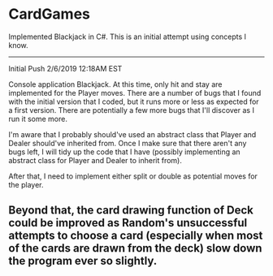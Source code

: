 # CardGames
Implemented Blackjack in C#. This is an initial attempt using concepts I know. 

--------------------------------------------------------

Initial Push 2/6/2019 12:18AM EST

Console application Blackjack. At this time, only hit and stay are implemented for the Player moves. There are a number of bugs that I found with the initial version that I coded, but it runs more or less as expected for a first version. There are potentially a few more bugs that I'll discover as I run it some more. 

I'm aware that I probably should've used an abstract class that Player and Dealer should've inherited from. Once I make sure that there aren't any bugs left, I will tidy up the code that I have (possibly implementing an abstract class for Player and Dealer to inherit from). 

After that, I need to implement either split or double as potential moves for the player.

Beyond that, the card drawing function of Deck could be improved as Random's unsuccessful attempts to choose a card (especially when most of the cards are drawn from the deck) slow down the program ever so slightly. 
--------------------------------------------------------

